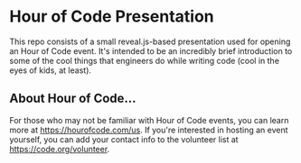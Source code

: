 # Hour of Code Presentation
This repo consists of a small reveal.js-based presentation used for
opening an Hour of Code event. It's intended to be an incredibly brief
introduction to some of the cool things that engineers do while writing
code (cool in the eyes of kids, at least).

## About Hour of Code...
For those who may not be familiar with
Hour of Code events, you can learn more at https://hourofcode.com/us. If
you're interested in hosting an event yourself, you can add your contact
info to the volunteer list at https://code.org/volunteer.